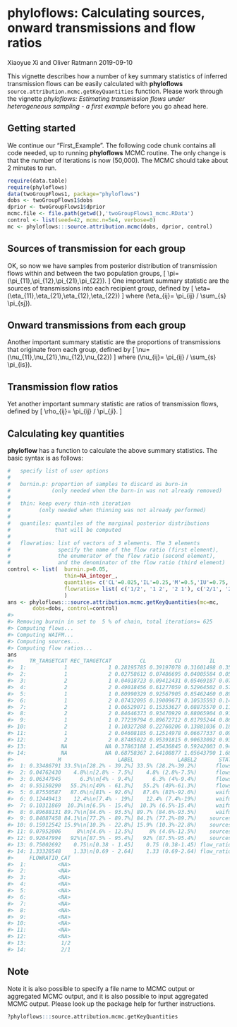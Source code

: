 phyloflows: Calculating sources, onward transmissions and flow ratios
================
Xiaoyue Xi and Oliver Ratmann
2019-09-10

This vignette describes how a number of key summary statistics of
inferred transmission flows can be easily calculated with **phyloflows**
`source.attribution.mcmc.getKeyQuantities` function. Please work through
the vignette *phyloflows: Estimating transmission flows under
heterogeneous sampling - a first example* before you go ahead here.

## Getting started

We continue our “First\_Example”. The following code chunk contains all
code needed, up to running **phyloflows** MCMC routine. The only change
is that the number of iterations is now \(50,000\). The MCMC should take
about 2 minutes to run.

``` r
require(data.table)
require(phyloflows)
data(twoGroupFlows1, package="phyloflows")
dobs <- twoGroupFlows1$dobs
dprior <- twoGroupFlows1$dprior
mcmc.file <- file.path(getwd(),'twoGroupFlows1_mcmc.RData')
control <- list(seed=42, mcmc.n=5e4, verbose=0)
mc <- phyloflows:::source.attribution.mcmc(dobs, dprior, control)
```

## Sources of transmission for each group

OK, so now we have samples from posterior distribution of transmission
flows within and between the two population groups, \[
\pi=(\pi_{11},\pi_{12},\pi_{21},\pi_{22}).
\] One important summary statistic are the sources of transmissions into
each recipient group, defined by \[
\eta=(\eta_{11},\eta_{21},\eta_{12},\eta_{22})
\] where \(\eta_{ij}= \pi_{ij} / \sum_{s} \pi_{sj}\).

## Onward transmissions from each group

Another important summary statistic are the proportions of transmissions
that originate from each group, defined by \[
\nu=(\nu_{11},\nu_{21},\nu_{12},\nu_{22})
\] where \(\nu_{ij}= \pi_{ij} / \sum_{s} \pi_{is}\).

## Transmission flow ratios

Yet another important summary statistic are ratios of transmission
flows, defined by \[
\rho_{ij}= \pi_{ij} / \pi_{ji}.
\]

## Calculating key quantities

**phyloflow** has a function to calculate the above summary statistics.
The basic syntax is as follows:

``` r
#   specify list of user options
#
#   burnin.p: proportion of samples to discard as burn-in 
#             (only needed when the burn-in was not already removed)
#
#   thin: keep every thin-nth iteration 
#         (only needed when thinning was not already performed)
#
#   quantiles: quantiles of the marginal posterior distributions 
#              that will be computed
#
#   flowratios: list of vectors of 3 elements. The 3 elements 
#               specify the name of the flow ratio (first element),
#               the enumerator of the flow ratio (second element),
#               and the denominator of the flow ratio (third element)
control <- list(  burnin.p=0.05, 
                  thin=NA_integer_, 
                  quantiles= c('CL'=0.025,'IL'=0.25,'M'=0.5,'IU'=0.75,'CU'=0.975),
                  flowratios= list( c('1/2', '1 2', '2 1'), c('2/1', '2 1', '1 2'))
                  )
ans <- phyloflows:::source.attribution.mcmc.getKeyQuantities(mc=mc, 
        dobs=dobs, control=control)
#> 
#> Removing burnin in set to  5 % of chain, total iterations= 625
#> Computing flows...
#> Computing WAIFM...
#> Computing sources...
#> Computing flow ratios...
ans
#>     TR_TARGETCAT REC_TARGETCAT         CL         CU         IL         IU
#>  1:            1             1 0.28195785 0.39197078 0.31601498 0.35443253
#>  2:            1             2 0.02758612 0.07486695 0.04005584 0.05609872
#>  3:            2             1 0.04018723 0.09412431 0.05469187 0.07330903
#>  4:            2             2 0.49018456 0.61277059 0.52964502 0.57339978
#>  5:            1             1 0.80990329 0.92567905 0.85462460 0.89464407
#>  6:            1             2 0.07432095 0.19009671 0.10535593 0.14537540
#>  7:            2             1 0.06529071 0.15353627 0.08875570 0.11934096
#>  8:            2             2 0.84646373 0.93470929 0.88065904 0.91124430
#>  9:            1             1 0.77239794 0.89672712 0.81795244 0.86118964
#> 10:            2             1 0.10327288 0.22760206 0.13881036 0.18204756
#> 11:            1             2 0.04608185 0.12514978 0.06677337 0.09366908
#> 12:            2             2 0.87485022 0.95391815 0.90633092 0.93322663
#> 13:           NA            NA 0.37863188 1.45436845 0.59242003 0.94657717
#> 14:           NA            NA 0.68758367 2.64108877 1.05643790 1.68799153
#>              M                  LABEL              LABEL2       STAT
#>  1: 0.33486791 33.5%\n[28.2% - 39.2%] 33.5% (28.2%-39.2%)      flows
#>  2: 0.04762430    4.8%\n[2.8% - 7.5%]    4.8% (2.8%-7.5%)      flows
#>  3: 0.06347945      6.3%\n[4% - 9.4%]      6.3% (4%-9.4%)      flows
#>  4: 0.55150290   55.2%\n[49% - 61.3%]   55.2% (49%-61.3%)      flows
#>  5: 0.87550587   87.6%\n[81% - 92.6%]   87.6% (81%-92.6%)      waifm
#>  6: 0.12449413    12.4%\n[7.4% - 19%]    12.4% (7.4%-19%)      waifm
#>  7: 0.10311869  10.3%\n[6.5% - 15.4%]  10.3% (6.5%-15.4%)      waifm
#>  8: 0.89688131 89.7%\n[84.6% - 93.5%] 89.7% (84.6%-93.5%)      waifm
#>  9: 0.84087458 84.1%\n[77.2% - 89.7%] 84.1% (77.2%-89.7%)    sources
#> 10: 0.15912542 15.9%\n[10.3% - 22.8%] 15.9% (10.3%-22.8%)    sources
#> 11: 0.07952006     8%\n[4.6% - 12.5%]     8% (4.6%-12.5%)    sources
#> 12: 0.92047994   92%\n[87.5% - 95.4%]   92% (87.5%-95.4%)    sources
#> 13: 0.75002692    0.75\n[0.38 - 1.45]    0.75 (0.38-1.45) flow_ratio
#> 14: 1.33328548    1.33\n[0.69 - 2.64]    1.33 (0.69-2.64) flow_ratio
#>     FLOWRATIO_CAT
#>  1:          <NA>
#>  2:          <NA>
#>  3:          <NA>
#>  4:          <NA>
#>  5:          <NA>
#>  6:          <NA>
#>  7:          <NA>
#>  8:          <NA>
#>  9:          <NA>
#> 10:          <NA>
#> 11:          <NA>
#> 12:          <NA>
#> 13:           1/2
#> 14:           2/1
```

## Note

Note it is also possible to specify a file name to MCMC output or
aggregated MCMC output, and it is also possible to input aggregated MCMC
output. Please look up the package help for further instructions.

``` r
?phyloflows:::source.attribution.mcmc.getKeyQuantities
```
